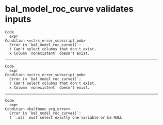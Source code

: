 # bal_model_roc_curve validates inputs

    Code
      expr
    Condition <vctrs_error_subscript_oob>
      Error in `bal_model_roc_curve()`:
      ! Can't select columns that don't exist.
      x Column `nonexistent` doesn't exist.

---

    Code
      expr
    Condition <vctrs_error_subscript_oob>
      Error in `bal_model_roc_curve()`:
      ! Can't select columns that don't exist.
      x Column `nonexistent` doesn't exist.

---

    Code
      expr
    Condition <halfmoon_arg_error>
      Error in `bal_model_roc_curve()`:
      ! `.wts` must select exactly one variable or be NULL

